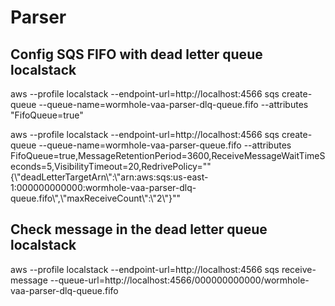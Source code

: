 # Parser

## Config SQS FIFO with dead letter queue localstack

aws --profile localstack --endpoint-url=http://localhost:4566 sqs create-queue --queue-name=wormhole-vaa-parser-dlq-queue.fifo --attributes "FifoQueue=true"

aws --profile localstack --endpoint-url=http://localhost:4566 sqs create-queue --queue-name=wormhole-vaa-parser-queue.fifo --attributes FifoQueue=true,MessageRetentionPeriod=3600,ReceiveMessageWaitTimeSeconds=5,VisibilityTimeout=20,RedrivePolicy="\"{\\\"deadLetterTargetArn\\\":\\\"arn:aws:sqs:us-east-1:000000000000:wormhole-vaa-parser-dlq-queue.fifo\\\",\\\"maxReceiveCount\\\":\\\"2\\\"}\""

## Check message in the dead letter queue localstack

aws --profile localstack --endpoint-url=http://localhost:4566 sqs receive-message --queue-url=http://localhost:4566/000000000000/wormhole-vaa-parser-dlq-queue.fifo